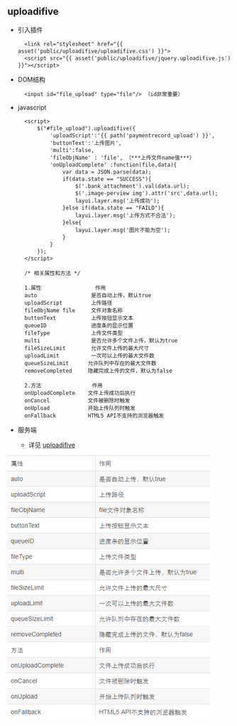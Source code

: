 ## uploadifive

- 引入插件

		<link rel="stylesheet" href="{{ asset('public/uploadifive/uploadifive.css') }}">
		<script src="{{ asset('public/uploadifive/jquery.uploadifive.js') }}"></script>

- DOM结构

		<input id="file_upload" type="file"/> （id非常重要）

- javascript

		<script>
			$("#file_upload").uploadifive({
				'uploadScript':'{{ path('paymentrecord_upload') }}',
		        'buttonText':'上传图片',
		        'multi':false,
				'fileObjName' : 'file', （***上传文件name值***）
		        'onUploadComplete' :function(file,data){
		           	var data = JSON.parse(data);
		           	if(data.state == "SUCCESS"){
						$('.bank_attachment').val(data.url);
						$('.image-perview img').attr('src',data.url);
						layui.layer.msg('上传成功');
		           	}else if(data.state == "FAILD"){
						layui.layer.msg('上传方式不合法');
		           	}else{
		           		layui.layer.msg('图片不能为空');
		           	}
		      	}
			});
		</script>

		/* 相关属性和方法 */

		1.属性	             作用
		auto	             是否自动上传，默认true
		uploadScript	     上传路径
		fileObjName	file     文件对象名称
		buttonText	         上传按钮显示文本
		queueID	             进度条的显示位置
		fileType	         上传文件类型
		multi	             是否允许多个文件上传，默认为true
		fileSizeLimit	     允许文件上传的最大尺寸
		uploadLimit	         一次可以上传的最大文件数
		queueSizeLimit	    允许队列中存在的最大文件数
		removeCompleted	    隐藏完成上传的文件，默认为false

		2.方法	            作用
		onUploadComplete	文件上传成功后执行
		onCancel	        文件被删除时触发
		onUpload	        开始上传队列时触发
		onFallback	        HTML5 API不支持的浏览器触发

- 服务端

  - 详见	[uploadifive](/Inc/symfony/UploadFile.md)

![相关属性和方法](/images/uploadifive.png)
